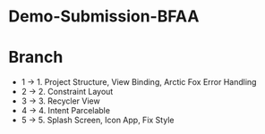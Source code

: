 # Demo-Submission-BFAA

# Branch
- 1 -> 1. Project Structure, View Binding, Arctic Fox Error Handling
- 2 -> 2. Constraint Layout
- 3 -> 3. Recycler View
- 4 -> 4. Intent Parcelable
- 5 -> 5. Splash Screen, Icon App, Fix Style
